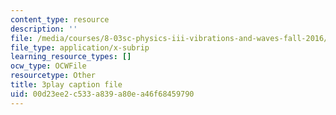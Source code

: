```yaml
---
content_type: resource
description: ''
file: /media/courses/8-03sc-physics-iii-vibrations-and-waves-fall-2016/00d23ee2c533a839a80ea46f68459790_4ysFC9vd3GE.srt
file_type: application/x-subrip
learning_resource_types: []
ocw_type: OCWFile
resourcetype: Other
title: 3play caption file
uid: 00d23ee2-c533-a839-a80e-a46f68459790
---
```

